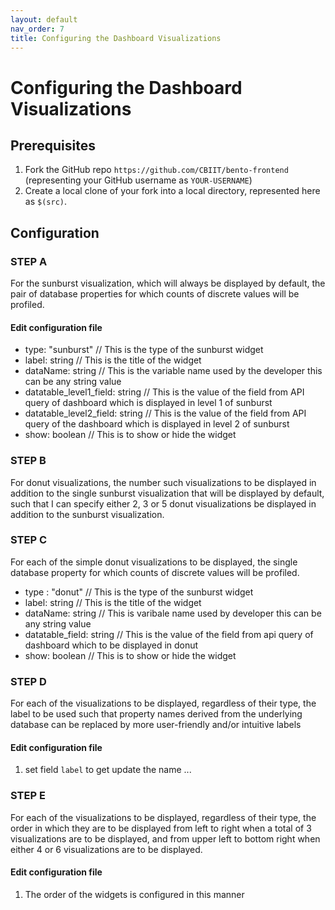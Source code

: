 ```yaml
---
layout: default
nav_order: 7
title: Configuring the Dashboard Visualizations
---
```


# Configuring the Dashboard Visualizations

## Prerequisites
1. Fork the GitHub repo `https://github.com/CBIIT/bento-frontend` (representing your GitHub username as `YOUR-USERNAME`)
2. Create a local clone of your fork into a local directory, represented here as `$(src)`.

## Configuration

### STEP A
For the sunburst visualization, which will always be displayed by default, the pair of database properties for which counts of discrete values will be profiled.

#### Edit configuration file
 * type: "sunburst" // This is the type of the sunburst widget
 * label: string // This is the title of the widget
 * dataName: string // This is the variable name used by the developer this can be any string value
 * datatable_level1_field: string // This is the value of the field from API query of dashboard which is displayed in level 1 of sunburst
 * datatable_level2_field: string // This is the value of the field from API query of the dashboard which is displayed in level 2 of sunburst
 * show: boolean // This is to show or hide the widget

### STEP B
For donut visualizations, the number such visualizations to be displayed in addition to the single sunburst visualization that will be displayed by default, such that I can specify either 2, 3 or 5 donut visualizations be displayed in addition to the sunburst visualization.

### STEP C
For each of the simple donut visualizations to be displayed, the single database property for which counts of discrete values will be profiled.

 * type : "donut" // This is the type of the sunburst widget
 * label: string // This is the title of the widget
 * dataName: string // This is varibale name used by developer this can be any string value
 * datatable_field: string // This is the value of the field from api query of dashboard which to be displayed in donut
 * show: boolean // This is to show or hide the widget

### STEP D
For each of the visualizations to be displayed, regardless of their type, the label to be used such that property names derived from the underlying database can be replaced by more user-friendly and/or intuitive labels

#### Edit configuration file
 1. set field `label` to get update the name ...

### STEP E
For each of the visualizations to be displayed, regardless of their type, the order in which they are to be displayed from left to right when a total of 3 visualizations are to be displayed, and from upper left to bottom right when either 4 or 6 visualizations are to be displayed.

#### Edit configuration file
 1. The order of the widgets is configured in this manner
